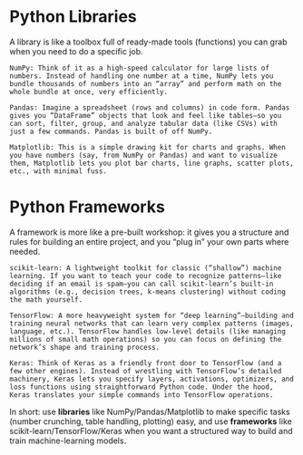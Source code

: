 # Python Libraries
A library is like a toolbox full of ready-made tools (functions) you can grab when you need to do a specific job.

    NumPy: Think of it as a high-speed calculator for large lists of numbers. Instead of handling one number at a time, NumPy lets you bundle thousands of numbers into an “array” and perform math on the whole bundle at once, very efficiently.

    Pandas: Imagine a spreadsheet (rows and columns) in code form. Pandas gives you “DataFrame” objects that look and feel like tables—so you can sort, filter, group, and analyze tabular data (like CSVs) with just a few commands. Pandas is built of off NumPy.

    Matplotlib: This is a simple drawing kit for charts and graphs. When you have numbers (say, from NumPy or Pandas) and want to visualize them, Matplotlib lets you plot bar charts, line graphs, scatter plots, etc., with minimal fuss.

# Python Frameworks
A framework is more like a pre-built workshop: it gives you a structure and rules for building an entire project, and you “plug in” your own parts where needed.

    scikit-learn: A lightweight toolkit for classic (“shallow”) machine learning. If you want to teach your code to recognize patterns—like deciding if an email is spam—you can call scikit-learn’s built-in algorithms (e.g., decision trees, k-means clustering) without coding the math yourself.

    TensorFlow: A more heavyweight system for “deep learning”—building and training neural networks that can learn very complex patterns (images, language, etc.). TensorFlow handles low-level details (like managing millions of small math operations) so you can focus on defining the network’s shape and training process.

    Keras: Think of Keras as a friendly front door to TensorFlow (and a few other engines). Instead of wrestling with TensorFlow’s detailed machinery, Keras lets you specify layers, activations, optimizers, and loss functions using straightforward Python code. Under the hood, Keras translates your simple commands into TensorFlow operations.

In short: use **libraries** like NumPy/Pandas/Matplotlib to make specific tasks (number crunching, table handling, plotting) easy, and use **frameworks** like scikit-learn/TensorFlow/Keras when you want a structured way to build and train machine-learning models.
